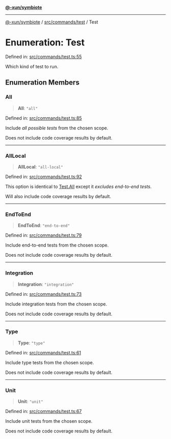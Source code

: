 [**@-xun/symbiote**](../../../../README.md)

***

[@-xun/symbiote](../../../../README.md) / [src/commands/test](../README.md) / Test

# Enumeration: Test

Defined in: [src/commands/test.ts:55](https://github.com/Xunnamius/symbiote/blob/93db40a191a3211953c897ee68551b6408725320/src/commands/test.ts#L55)

Which kind of test to run.

## Enumeration Members

### All

> **All**: `"all"`

Defined in: [src/commands/test.ts:85](https://github.com/Xunnamius/symbiote/blob/93db40a191a3211953c897ee68551b6408725320/src/commands/test.ts#L85)

Include _all possible tests_ from the chosen scope.

Does not include code coverage results by default.

***

### AllLocal

> **AllLocal**: `"all-local"`

Defined in: [src/commands/test.ts:92](https://github.com/Xunnamius/symbiote/blob/93db40a191a3211953c897ee68551b6408725320/src/commands/test.ts#L92)

This option is identical to [Test.All](Test.md#all) except it _excludes end-to-end
tests_.

Will also include code coverage results by default.

***

### EndToEnd

> **EndToEnd**: `"end-to-end"`

Defined in: [src/commands/test.ts:79](https://github.com/Xunnamius/symbiote/blob/93db40a191a3211953c897ee68551b6408725320/src/commands/test.ts#L79)

Include end-to-end tests from the chosen scope.

Does not include code coverage results by default.

***

### Integration

> **Integration**: `"integration"`

Defined in: [src/commands/test.ts:73](https://github.com/Xunnamius/symbiote/blob/93db40a191a3211953c897ee68551b6408725320/src/commands/test.ts#L73)

Include integration tests from the chosen scope.

Does not include code coverage results by default.

***

### Type

> **Type**: `"type"`

Defined in: [src/commands/test.ts:61](https://github.com/Xunnamius/symbiote/blob/93db40a191a3211953c897ee68551b6408725320/src/commands/test.ts#L61)

Include type tests from the chosen scope.

Does not include code coverage results by default.

***

### Unit

> **Unit**: `"unit"`

Defined in: [src/commands/test.ts:67](https://github.com/Xunnamius/symbiote/blob/93db40a191a3211953c897ee68551b6408725320/src/commands/test.ts#L67)

Include unit tests from the chosen scope.

Does not include code coverage results by default.
